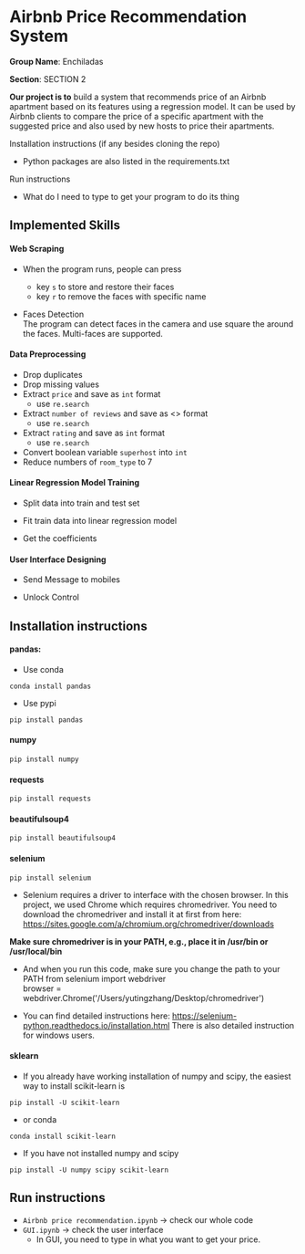 # Airbnb Price Recommendation System

<b>Group Name</b>: Enchiladas

<b>Section</b>: SECTION 2

<b>Our project is to</b> build a system that recommends price of an Airbnb apartment based on its features using a regression model. It can be used by Airbnb clients to compare the price of 
a specific apartment with the suggested price and also used by new hosts to price their apartments.

Installation instructions (if any besides cloning the repo)
- Python packages are also listed in the requirements.txt

Run instructions
- What do I need to type to get your program to do its thing


## Implemented Skills
#### Web Scraping
*  
  When the program runs, people can press
  * key `s` to store and restore their faces
  * key `r` to remove the faces with specific name   
  
* Faces Detection  
  The program can detect faces in the camera and use
  square the around the faces. Multi-faces are supported.
 

#### Data Preprocessing
* Drop duplicates
* Drop missing values
* Extract `price` and save as `int` format
  - use `re.search`
* Extract `number of reviews` and save as <> format
  -  use `re.search`
* Extract `rating` and save as `int` format
  - use `re.search`
* Convert boolean variable `superhost` into `int`
* Reduce numbers of `room_type` to 7

#### Linear Regression Model Training
* Split data into train and test set
  
* Fit train data into linear regression model

* Get the coefficients
  

#### User Interface Designing
* Send Message to mobiles  
  
* Unlock Control  
  

## Installation instructions
#### pandas: 
* Use conda
```
conda install pandas
```

* Use pypi
```
pip install pandas
```

#### numpy
```
pip install numpy
```

#### requests
```
pip install requests
```

#### beautifulsoup4
```
pip install beautifulsoup4
```

#### selenium
```
pip install selenium
```
  * Selenium requires a driver to interface with the chosen browser. In this project, we used Chrome which requires chromedriver. You need to download the chromedriver and install it at first from here: https://sites.google.com/a/chromium.org/chromedriver/downloads 

  <b>Make sure chromedriver is in your PATH, e.g., place it in /usr/bin or /usr/local/bin</b>

  * And when you run this code, make sure you change the path to your PATH
from selenium import webdriver  
browser = webdriver.Chrome('/Users/yutingzhang/Desktop/chromedriver')

  * You can find detailed instructions here: https://selenium-python.readthedocs.io/installation.html
There is also detailed instruction for windows users.

#### sklearn
  * If you already have working installation of numpy and scipy, the easiest way to install scikit-learn is
```
pip install -U scikit-learn
```
  * or conda
```
conda install scikit-learn
```

* If you have not installed numpy and scipy
```
pip install -U numpy scipy scikit-learn
```

## Run instructions
* `Airbnb price recommendation.ipynb` -> check our whole code
* `GUI.ipynb` -> check the user interface
  * In GUI, you need to type in what you want to get your price.

